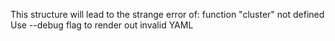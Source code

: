 This structure will lead to the strange error of:
function "cluster" not defined Use --debug flag to render out invalid YAML